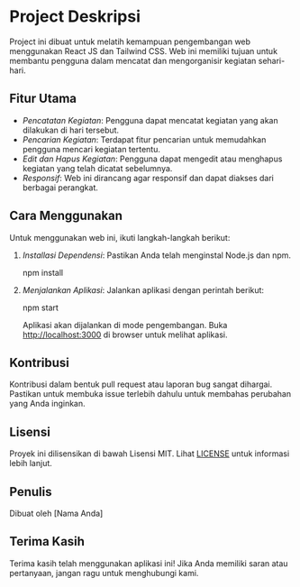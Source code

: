# Project Deskripsi

Project ini dibuat untuk melatih kemampuan pengembangan web menggunakan React JS dan Tailwind CSS. Web ini memiliki tujuan untuk membantu pengguna dalam mencatat dan mengorganisir kegiatan sehari-hari.

## Fitur Utama

- *Pencatatan Kegiatan*: Pengguna dapat mencatat kegiatan yang akan dilakukan di hari tersebut.
- *Pencarian Kegiatan*: Terdapat fitur pencarian untuk memudahkan pengguna mencari kegiatan tertentu.
- *Edit dan Hapus Kegiatan*: Pengguna dapat mengedit atau menghapus kegiatan yang telah dicatat sebelumnya.
- *Responsif*: Web ini dirancang agar responsif dan dapat diakses dari berbagai perangkat.

## Cara Menggunakan

Untuk menggunakan web ini, ikuti langkah-langkah berikut:

1. *Installasi Dependensi*: Pastikan Anda telah menginstal Node.js dan npm.
   
   npm install
   

2. *Menjalankan Aplikasi*: Jalankan aplikasi dengan perintah berikut:
   
   npm start
   
   Aplikasi akan dijalankan di mode pengembangan. Buka [http://localhost:3000](http://localhost:3000) di browser untuk melihat aplikasi.

## Kontribusi

Kontribusi dalam bentuk pull request atau laporan bug sangat dihargai. Pastikan untuk membuka issue terlebih dahulu untuk membahas perubahan yang Anda inginkan.

## Lisensi

Proyek ini dilisensikan di bawah Lisensi MIT. Lihat [LICENSE](LICENSE) untuk informasi lebih lanjut.

## Penulis

Dibuat oleh [Nama Anda]

## Terima Kasih

Terima kasih telah menggunakan aplikasi ini! Jika Anda memiliki saran atau pertanyaan, jangan ragu untuk menghubungi kami.
